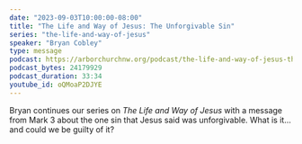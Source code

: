 ```yaml
---
date: "2023-09-03T10:00:00-08:00"
title: "The Life and Way of Jesus: The Unforgivable Sin"
series: "the-life-and-way-of-jesus"
speaker: "Bryan Cobley"
type: message
podcast: https://arborchurchnw.org/podcast/the-life-and-way-of-jesus-the-unforgivable-sin.mp3
podcast_bytes: 24179929
podcast_duration: 33:34
youtube_id: oQMoaP2DJYE
---
```


Bryan continues our series on _The Life and Way of Jesus_ with a message from Mark 3 about the one sin that Jesus said was unforgivable. What is it... and could we be guilty of it?
